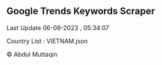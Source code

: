 

## Google Trends Keywords Scraper 
 
Last Update 06-08-2023 , 05:34:07

Country List :
VIETNAM.json



© Abdul Muttaqin 
